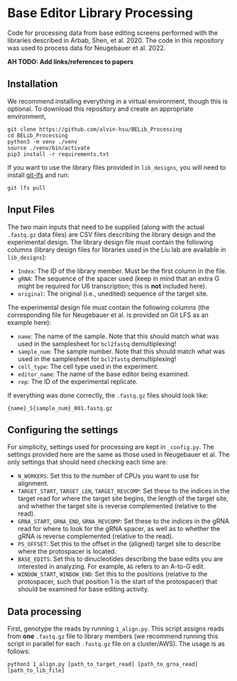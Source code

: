 # Base Editor Library Processing
Code for processing data from base editing screens performed with the libraries
described in Arbab, Shen, et al. 2020. The code in this repository was used to
process data for Neugebauer et al. 2022.

**AH TODO: Add links/references to papers**

## Installation
We recommend installing everything in a virtual environment, though this is
optional. To download this repository and create an appropriate environment,
```
git clone https://github.com/alvin-hsu/BELib_Processing
cd BELib_Processing
python3 -m venv ./venv
source ./venv/bin/activate
pip3 install -r requirements.txt
```
If you want to use the library files provided in `lib_designs`, you will need
to install [git-lfs](https://git-lfs.github.com/) and run:
```
git lfs pull
```

## Input Files
The two main inputs that need to be supplied (along with the actual `.fastq.gz`
data files) are CSV files describing the library design and the experimental
design. The library design file must contain the following columns (library
design files for libraries used in the Liu lab are available in `lib_designs`):
- `Index`: The ID of the library member. Must be the first column in the file.
- `gRNA`: The sequence of the spacer used (keep in mind that an extra G might be
required for U6 transcription; this is **not** included here).
- `original`: The original (i.e., unedited) sequence of the target site.

The experimental design file must contain the following columns (the
corresponding file for Neugebauer et al. is provided on Git LFS as an example
here):
- `name`: The name of the sample. Note that this should match what was used in
the samplesheet for `bcl2fastq` demultiplexing!
- `sample_num`: The sample number. Note that this should match what was used in
the samplesheet for `bcl2fastq` demultiplexing!
- `cell_type`: The cell type used in the experiment.
- `editor_name`: The name of the base editor being examined.
- `rep`: The ID of the experimental replicate.

If everything was done correctly, the `.fastq.gz` files should look like:
```
{name}_S{sample_num}_001.fastq.gz
```

## Configuring the settings
For simplicity, settings used for processing are kept in `_config.py`. The
settings provided here are the same as those used in Neugebauer et al. The only
settings that should need checking each time are:
- `N_WORKERS`: Set this to the number of CPUs you want to use for alignment.
- `TARGET_START`, `TARGET_LEN`, `TARGET_REVCOMP`: Set these to the indices in
the target read for where the target site begins, the length of the target site,
and whether the target site is reverse complemented (relative to the read).
- `GRNA_START`, `GRNA_END`, `GRNA_REVCOMP`: Set these to the indices in the
gRNA read for where to look for the gRNA spacer, as well as to whether the
gRNA is reverse complemented (relative to the read).
- `PS_OFFSET`: Set this to the offset in the (aligned) target site to describe
where the protospacer is located.
- `BASE_EDITS`: Set this to dinucleotides describing the base edits you are
interested in analyzing. For example, `AG` refers to an A-to-G edit.
- `WINDOW_START`, `WINDOW_END`: Set this to the positions (relative to the
protospacer, such that position 1 is the start of the protospacer) that should
be examined for base editing activity.

## Data processing
First, genotype the reads by running `1_align.py`. This script assigns reads
from **one** `.fastq.gz` file to library members (we recommend running this
script in parallel for each `.fastq.gz` file on a cluster/AWS). The usage is as
follows:
```
python3 1_align.py [path_to_target_read] [path_to_grna_read] [path_to_lib_file]
```


